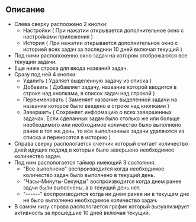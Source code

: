 ## Описание
- Слева сверху распоожено 2 кнопки:
  - Настройки ( При нажатии открывается дополнительное окно с настройками приложения )
  - История ( При нажатии открывается дополнительное окно с историей всех задач за последнии 10 дней включая текущий )
- Под ними расположенно окно задач на котором отоброжаются все текущии задачи.
- Еще ниже строка для ввода названий задач.
- Сразу под ней 4 кнопки:
  - Удалить ( Удаляет выделенную задачу из списка )
  - Добавить ( Добавляет задачу, название которой вводится в строке над кнопками, в список задач над строкой )
  - Переименовать ( Заменяет название выделенной задачи на название которое было введено в строке над кнопками )
  - Завершить ( Сохраняет информацию о всех завершенных задачах. Если сделанных задач было столько же или больще необходимого или необходимое количество было выполнено ранее в тот же день, то все выполненные задачи удаляются из списка и переносятся в историю )
- Справа сверху распологается счетчик который считает количество дней идущих подряд в которых было завершено необходимое количество задач.
- Под ним распологается таймер имеющий 3 состояния:
  - "Все выполнено" воспроизводится когда необходимое количество задач было выполнено в текущий день.
  - "Часы-Минуты-Секунды" воспроизводится когда днем ранее задчи были выполнены, а в текущий день нет.
  - "------" воспроизводится когда ни днем ранее ни в текущем дне не было выполнено необходимое количество задач.
- В самом низу справа распологается график который вызуализирует активность за прошедшие 10 дней включая текущий.